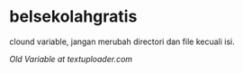 # belsekolahgratis
clound variable, jangan merubah directori dan file kecuali isi.

_Old Variable at textuploader.com_
